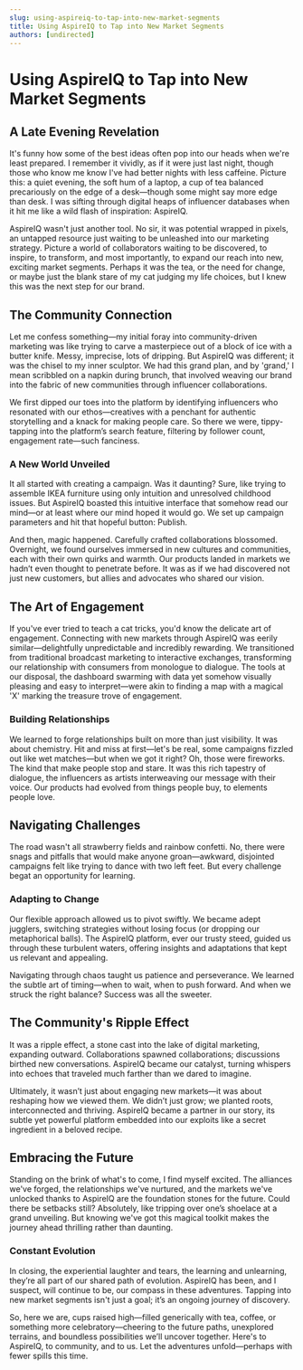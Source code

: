 ```yaml
---
slug: using-aspireiq-to-tap-into-new-market-segments
title: Using AspireIQ to Tap into New Market Segments
authors: [undirected]
---
```



# Using AspireIQ to Tap into New Market Segments

## A Late Evening Revelation

It's funny how some of the best ideas often pop into our heads when we're least prepared. I remember it vividly, as if it were just last night, though those who know me know I've had better nights with less caffeine. Picture this: a quiet evening, the soft hum of a laptop, a cup of tea balanced precariously on the edge of a desk—though some might say more edge than desk. I was sifting through digital heaps of influencer databases when it hit me like a wild flash of inspiration: AspireIQ.

AspireIQ wasn't just another tool. No sir, it was potential wrapped in pixels, an untapped resource just waiting to be unleashed into our marketing strategy. Picture a world of collaborators waiting to be discovered, to inspire, to transform, and most importantly, to expand our reach into new, exciting market segments. Perhaps it was the tea, or the need for change, or maybe just the blank stare of my cat judging my life choices, but I knew this was the next step for our brand.

## The Community Connection

Let me confess something—my initial foray into community-driven marketing was like trying to carve a masterpiece out of a block of ice with a butter knife. Messy, imprecise, lots of dripping. But AspireIQ was different; it was the chisel to my inner sculptor. We had this grand plan, and by 'grand,' I mean scribbled on a napkin during brunch, that involved weaving our brand into the fabric of new communities through influencer collaborations.

We first dipped our toes into the platform by identifying influencers who resonated with our ethos—creatives with a penchant for authentic storytelling and a knack for making people care. So there we were, tippy-tapping into the platform’s search feature, filtering by follower count, engagement rate—such fanciness.

### A New World Unveiled

It all started with creating a campaign. Was it daunting? Sure, like trying to assemble IKEA furniture using only intuition and unresolved childhood issues. But AspireIQ boasted this intuitive interface that somehow read our mind—or at least where our mind hoped it would go. We set up campaign parameters and hit that hopeful button: Publish.

And then, magic happened. Carefully crafted collaborations blossomed. Overnight, we found ourselves immersed in new cultures and communities, each with their own quirks and warmth. Our products landed in markets we hadn’t even thought to penetrate before. It was as if we had discovered not just new customers, but allies and advocates who shared our vision.

## The Art of Engagement

If you've ever tried to teach a cat tricks, you'd know the delicate art of engagement. Connecting with new markets through AspireIQ was eerily similar—delightfully unpredictable and incredibly rewarding. We transitioned from traditional broadcast marketing to interactive exchanges, transforming our relationship with consumers from monologue to dialogue. The tools at our disposal, the dashboard swarming with data yet somehow visually pleasing and easy to interpret—were akin to finding a map with a magical 'X' marking the treasure trove of engagement.

### Building Relationships

We learned to forge relationships built on more than just visibility. It was about chemistry. Hit and miss at first—let's be real, some campaigns fizzled out like wet matches—but when we got it right? Oh, those were fireworks. The kind that make people stop and stare. It was this rich tapestry of dialogue, the influencers as artists interweaving our message with their voice. Our products had evolved from things people buy, to elements people love.

## Navigating Challenges

The road wasn't all strawberry fields and rainbow confetti. No, there were snags and pitfalls that would make anyone groan—awkward, disjointed campaigns felt like trying to dance with two left feet. But every challenge begat an opportunity for learning.

### Adapting to Change

Our flexible approach allowed us to pivot swiftly. We became adept jugglers, switching strategies without losing focus (or dropping our metaphorical balls). The AspireIQ platform, ever our trusty steed, guided us through these turbulent waters, offering insights and adaptations that kept us relevant and appealing.

Navigating through chaos taught us patience and perseverance. We learned the subtle art of timing—when to wait, when to push forward. And when we struck the right balance? Success was all the sweeter.

## The Community's Ripple Effect

It was a ripple effect, a stone cast into the lake of digital marketing, expanding outward. Collaborations spawned collaborations; discussions birthed new conversations. AspireIQ became our catalyst, turning whispers into echoes that traveled much farther than we dared to imagine.

Ultimately, it wasn’t just about engaging new markets—it was about reshaping how we viewed them. We didn’t just grow; we planted roots, interconnected and thriving. AspireIQ became a partner in our story, its subtle yet powerful platform embedded into our exploits like a secret ingredient in a beloved recipe.

## Embracing the Future

Standing on the brink of what's to come, I find myself excited. The alliances we've forged, the relationships we've nurtured, and the markets we've unlocked thanks to AspireIQ are the foundation stones for the future. Could there be setbacks still? Absolutely, like tripping over one’s shoelace at a grand unveiling. But knowing we've got this magical toolkit makes the journey ahead thrilling rather than daunting.

### Constant Evolution

In closing, the experiential laughter and tears, the learning and unlearning, they’re all part of our shared path of evolution. AspireIQ has been, and I suspect, will continue to be, our compass in these adventures. Tapping into new market segments isn't just a goal; it’s an ongoing journey of discovery.

So, here we are, cups raised high—filled generically with tea, coffee, or something more celebratory—cheering to the future paths, unexplored terrains, and boundless possibilities we’ll uncover together. Here's to AspireIQ, to community, and to us. Let the adventures unfold—perhaps with fewer spills this time.